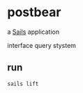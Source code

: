 # postbear

a [Sails](http://sailsjs.org) application

interface query stystem

## run

``
sails lift
``
